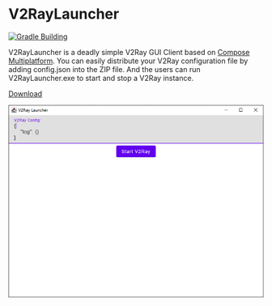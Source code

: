 # V2RayLauncher
[![Gradle Building](https://github.com/PineAG/V2RayLauncher/actions/workflows/gradle.yml/badge.svg)](https://github.com/PineAG/V2RayLauncher/actions/workflows/gradle.yml)

V2RayLauncher is a deadly simple V2Ray GUI Client based on [Compose Multiplatform](https://github.com/JetBrains/compose-jb).
You can easily distribute your V2Ray configuration file by adding config.json into the ZIP file. And the users can run V2RayLauncher.exe to start and stop a V2Ray instance.

[Download](https://github.com/PineAG/V2RayLauncher/releases/tag/latest)

![](./docs/V2RayLauncher.png)